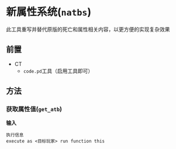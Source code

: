# 新属性系统(`natbs`)

此工具重写并替代原版的死亡和属性相关内容，以更方便的实现复杂效果

## 前置

- CT
    - `code.pd`工具（启用工具即可）

## 方法

### 获取属性值(`get_atb`)

**输入**

```
执行信息
execute as <目标玩家> run function this
```